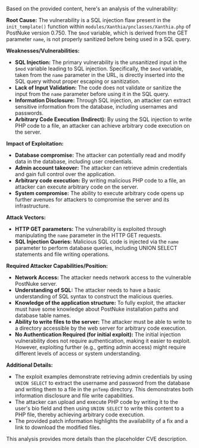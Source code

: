 Based on the provided content, here's an analysis of the vulnerability:

**Root Cause:**
The vulnerability is a SQL injection flaw present in the `init_template()` function within `modules/Xanthia/pnclasses/Xanthia.php` of PostNuke version 0.750. The `$mod` variable, which is derived from the GET parameter `name`, is not properly sanitized before being used in a SQL query.

**Weaknesses/Vulnerabilities:**
- **SQL Injection:** The primary vulnerability is the unsanitized input in the `$mod` variable leading to SQL injection. Specifically, the `$mod` variable, taken from the `name` parameter in the URL, is directly inserted into the SQL query without proper escaping or sanitization.
- **Lack of Input Validation:** The code does not validate or sanitize the input from the `name` parameter before using it in the SQL query.
- **Information Disclosure:** Through SQL injection, an attacker can extract sensitive information from the database, including usernames and passwords.
- **Arbitrary Code Execution (Indirect):** By using the SQL injection to write PHP code to a file, an attacker can achieve arbitrary code execution on the server.

**Impact of Exploitation:**
- **Database compromise:** The attacker can potentially read and modify data in the database, including user credentials.
- **Admin account takeover:** The attacker can retrieve admin credentials and gain full control over the application.
- **Arbitrary code execution:** By writing malicious PHP code to a file, an attacker can execute arbitrary code on the server.
- **System compromise:** The ability to execute arbitrary code opens up further avenues for attackers to compromise the server and its infrastructure.

**Attack Vectors:**
- **HTTP GET parameters:** The vulnerability is exploited through manipulating the `name` parameter in the HTTP GET requests.
- **SQL Injection Queries:** Malicious SQL code is injected via the `name` parameter to perform database queries, including UNION SELECT statements and file writing operations.

**Required Attacker Capabilities/Position:**
- **Network Access:** The attacker needs network access to the vulnerable PostNuke server.
- **Understanding of SQL:** The attacker needs to have a basic understanding of SQL syntax to construct the malicious queries.
- **Knowledge of the application structure:**  To fully exploit, the attacker must have some knowledge about PostNuke installation paths and database table names.
- **Ability to write files to the server:**  The attacker must be able to write to a directory accessible by the web server for arbitrary code execution.
- **No Authentication Required (for initial exploit):** The initial injection vulnerability does not require authentication, making it easier to exploit. However, exploiting further (e.g., getting admin access) might require different levels of access or system understanding.

**Additional Details:**
- The exploit examples demonstrate retrieving admin credentials by using `UNION SELECT` to extract the username and password from the database and writing them to a file in the `pnTemp` directory. This demonstrates both information disclosure and file write capabilities.
- The attacker can upload and execute PHP code by writing it to the user's bio field and then using `UNION SELECT` to write this content to a PHP file, thereby achieving arbitrary code execution.
- The provided patch information highlights the availability of a fix and a link to download the modified files.

This analysis provides more details than the placeholder CVE description.